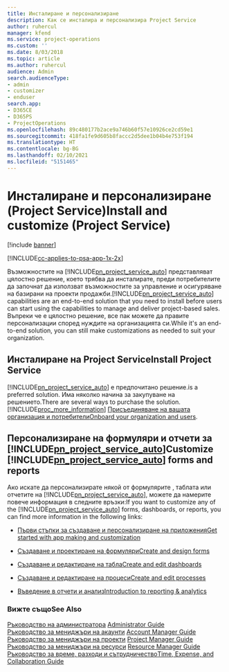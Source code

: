 ```yaml
---
title: Инсталиране и персонализиране
description: Как се инсталира и персонализира Project Service
author: ruhercul
manager: kfend
ms.service: project-operations
ms.custom: ''
ms.date: 8/03/2018
ms.topic: article
ms.author: ruhercul
audience: Admin
search.audienceType:
- admin
- customizer
- enduser
search.app:
- D365CE
- D365PS
- ProjectOperations
ms.openlocfilehash: 89c480177b2ace9a746b60f57e10926ce2cd59e1
ms.sourcegitcommit: 418fa1fe9d605b8faccc2d5dee1b04b4e753f194
ms.translationtype: HT
ms.contentlocale: bg-BG
ms.lasthandoff: 02/10/2021
ms.locfileid: "5151465"
---
```

# <a name="install-and-customize-project-service"></a><span data-ttu-id="0a78d-103">Инсталиране и персонализиране (Project Service)</span><span class="sxs-lookup"><span data-stu-id="0a78d-103">Install and customize (Project Service)</span></span>

[!include [banner](../includes/psa-now-project-operations.md)]

[!INCLUDE[cc-applies-to-psa-app-1x-2x](../includes/cc-applies-to-psa-app-1x-2x.md)]

<span data-ttu-id="0a78d-104">Възможностите на [!INCLUDE[pn_project_service_auto](../includes/pn-project-service-auto.md)] представляват цялостно решение, което трябва да инсталирате, преди потребителите да започнат да използват възможностите за управление и осигуряване на базирани на проекти продажби.</span><span class="sxs-lookup"><span data-stu-id="0a78d-104">[!INCLUDE[pn_project_service_auto](../includes/pn-project-service-auto.md)] capabilities are an end-to-end solution that you need to install before users can start using the capabilities to manage and deliver project-based sales.</span></span> <span data-ttu-id="0a78d-105">Въпреки че е цялостно решение, все пак можете да правите персонализации според нуждите на организацията си.</span><span class="sxs-lookup"><span data-stu-id="0a78d-105">While it's an end-to-end solution, you can still make customizations as needed to suit your organization.</span></span>  
<!-- TODO: I expect to find the information on how to get and install this here. Please find that and add it here. Same for Project Service.--> 
  
## <a name="install-project-service"></a><span data-ttu-id="0a78d-106">Инсталиране на Project Service</span><span class="sxs-lookup"><span data-stu-id="0a78d-106">Install Project Service</span></span>  
 [!INCLUDE[pn_project_service_auto](../includes/pn-project-service-auto.md)] <span data-ttu-id="0a78d-107">е предпочитано решение.</span><span class="sxs-lookup"><span data-stu-id="0a78d-107">is a preferred solution.</span></span> <span data-ttu-id="0a78d-108">Има няколко начина за закупуване на решението.</span><span class="sxs-lookup"><span data-stu-id="0a78d-108">There are several ways to purchase the solution.</span></span> [!INCLUDE[proc_more_information](../includes/proc-more-information.md)] <span data-ttu-id="0a78d-109">[Присъединяване на вашата организация и потребители](https://docs.microsoft.com/dynamics365/customerengagement/on-premises/admin/onboard-your-organization-and-users-to-dynamics-365-online)</span><span class="sxs-lookup"><span data-stu-id="0a78d-109">[Onboard your organization and users](https://docs.microsoft.com/dynamics365/customerengagement/on-premises/admin/onboard-your-organization-and-users-to-dynamics-365-online).</span></span>  
  
## <a name="customize-pn_project_service_auto-forms-and-reports"></a><span data-ttu-id="0a78d-110">Персонализиране на формуляри и отчети за [!INCLUDE[pn_project_service_auto](../includes/pn-project-service-auto.md)]</span><span class="sxs-lookup"><span data-stu-id="0a78d-110">Customize [!INCLUDE[pn_project_service_auto](../includes/pn-project-service-auto.md)] forms and reports</span></span>  
 <span data-ttu-id="0a78d-111">Ако искате да персонализирате някой от формулярите , таблата или отчетите на [!INCLUDE[pn_project_service_auto](../includes/pn-project-service-auto.md)], можете да намерите повече информация в следните връзки:</span><span class="sxs-lookup"><span data-stu-id="0a78d-111">If you want to customize any of the [!INCLUDE[pn_project_service_auto](../includes/pn-project-service-auto.md)] forms, dashboards, or reports, you can find more information in the following links:</span></span>  
  
- [<span data-ttu-id="0a78d-112">Първи стъпки за създаване и персонализиране на приложения</span><span class="sxs-lookup"><span data-stu-id="0a78d-112">Get started with app making and customization</span></span>](https://docs.microsoft.com/dynamics365/customerengagement/on-premises/customize/getting-started-customization)  
  
- [<span data-ttu-id="0a78d-113">Създаване и проектиране на формуляри</span><span class="sxs-lookup"><span data-stu-id="0a78d-113">Create and design forms</span></span>](https://docs.microsoft.com/dynamics365/customerengagement/on-premises/customize/create-design-forms)  
  
- [<span data-ttu-id="0a78d-114">Създаване и редактиране на табла</span><span class="sxs-lookup"><span data-stu-id="0a78d-114">Create and edit dashboards</span></span>](https://docs.microsoft.com/dynamics365/customerengagement/on-premises/customize/create-edit-dashboards)  
  
- [<span data-ttu-id="0a78d-115">Създаване и редактиране на процеси</span><span class="sxs-lookup"><span data-stu-id="0a78d-115">Create and edit processes</span></span>](https://docs.microsoft.com/dynamics365/customerengagement/on-premises/customize/guide-staff-through-common-tasks-processes)  
  
- [<span data-ttu-id="0a78d-116">Въведение в отчети и анализ</span><span class="sxs-lookup"><span data-stu-id="0a78d-116">Introduction to reporting & analytics</span></span>](https://docs.microsoft.com/dynamics365/customerengagement/on-premises/analytics/reporting-analytics-with-dynamics-365)  
  
### <a name="see-also"></a><span data-ttu-id="0a78d-117">Вижте също</span><span class="sxs-lookup"><span data-stu-id="0a78d-117">See Also</span></span>  
 <span data-ttu-id="0a78d-118">[Ръководство на администратора](../psa/admin-guide.md) </span><span class="sxs-lookup"><span data-stu-id="0a78d-118">[Administrator Guide](../psa/admin-guide.md) </span></span>  
 <span data-ttu-id="0a78d-119">[Ръководство за мениджъри на акаунти](../psa/account-manager-guide.md) </span><span class="sxs-lookup"><span data-stu-id="0a78d-119">[Account Manager Guide](../psa/account-manager-guide.md) </span></span>  
 <span data-ttu-id="0a78d-120">[Ръководство за мениджъри на проекти](../psa/project-manager-guide.md) </span><span class="sxs-lookup"><span data-stu-id="0a78d-120">[Project Manager Guide](../psa/project-manager-guide.md) </span></span>  
 <span data-ttu-id="0a78d-121">[Ръководство за мениджъри на ресурси](../psa/resource-manager-guide.md) </span><span class="sxs-lookup"><span data-stu-id="0a78d-121">[Resource Manager Guide](../psa/resource-manager-guide.md) </span></span>  
 [<span data-ttu-id="0a78d-122">Ръководство за време, разходи и сътрудничество</span><span class="sxs-lookup"><span data-stu-id="0a78d-122">Time, Expense, and Collaboration Guide</span></span>](../psa/time-expense-collaboration-guide.md)
